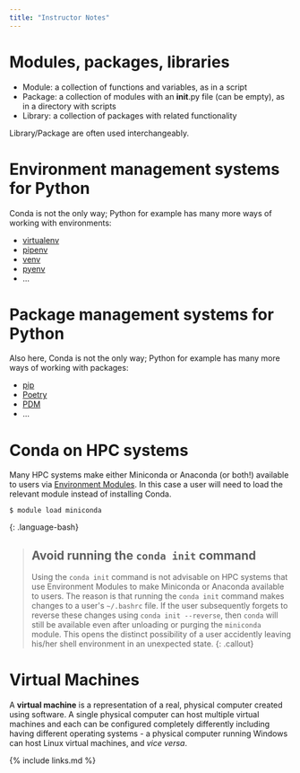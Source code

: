 ```yaml
---
title: "Instructor Notes"
---
```


# Modules, packages, libraries

* Module: a collection of functions and variables, as in a script
* Package: a collection of modules with an __init__.py file (can be empty), as in a directory with scripts
* Library: a collection of packages with related functionality

Library/Package are often used interchangeably.

# Environment management systems for Python

Conda is not the only way; Python for example has many more ways of working with environments:
* [virtualenv](https://virtualenv.pypa.io/en/latest/)
* [pipenv](https://pipenv.pypa.io/en/latest/)
* [venv](https://docs.python.org/3/library/venv.html)
* [pyenv](https://github.com/pyenv/pyenv)
* ...

# Package management systems for Python
Also here, Conda is not the only way; Python for example has many more ways of working with packages:
* [pip](https://pip.pypa.io/en/stable/)
* [Poetry](https://python-poetry.org/)
* [PDM](https://pdm.fming.dev/latest/)
* ...

# Conda on HPC systems

Many HPC systems make either Miniconda or Anaconda (or both!) available to users via 
[Environment Modules](http://modules.sourceforge.net/). In this case a user will need to load the 
relevant module instead of installing Conda.

~~~
$ module load miniconda
~~~
{: .language-bash}

> ## Avoid running the `conda init` command
> 
> Using the `conda init` command is not advisable on HPC systems that use Environment Modules 
> to make Miniconda or Anaconda available to users.  The reason is that running the `conda init` 
> command makes changes to a user's `~/.bashrc` file. If the user subsequently forgets to reverse 
> these changes using `conda init --reverse`, then `conda` will still be available even after 
> unloading or purging the `miniconda` module.  This opens the distinct possibility of a user 
> accidently leaving his/her shell environment in an unexpected state.
{: .callout}

# Virtual Machines

A **virtual machine** is a representation of a real, physical computer created using software. A single
physical computer can host multiple virtual machines and each can be configured completely differently
including having different operating systems - a physical computer running Windows can host Linux
virtual machines, and *vice versa*.

{% include links.md %}
